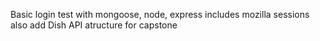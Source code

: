 Basic login test with mongoose, node, express
includes mozilla sessions
also add Dish API atructure for capstone